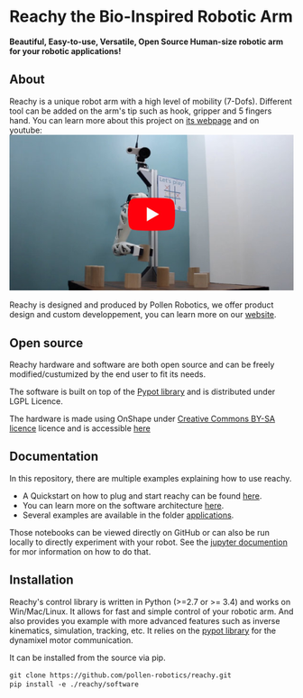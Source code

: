 # Reachy the Bio-Inspired Robotic Arm

**Beautiful, Easy-to-use, Versatile, Open Source Human-size robotic arm for your robotic applications!**

## About
Reachy is a unique robot arm with a high level of mobility (7-Dofs). Different tool can be added on the arm's tip such as hook, gripper and 5 fingers hand.
You can learn more about this project on [its webpage](https://www.pollen-robotics.com/en/our-products/reachy/) and on youtube:
[![Video preview](./doc/img/reachy-youtube.jpg)](https://www.youtube.com/watch?v=wsCYkz-BHyA&list=PLoZg6JOJfhpCa1Sy3cM4FOFkcFUBElqBF&index=2)

Reachy is designed and produced by Pollen Robotics, we offer product design and custom developpement, you can learn more on our [website](https://www.pollen-robotics.com/).

## Open source
Reachy hardware and software are both open source and can be freely modified/custumized by the end user to fit its needs.

The software is built on top of the [Pypot library](https://github.com/poppy-project/pypot) and is distributed under LGPL Licence.

The hardware is made using OnShape under [Creative Commons BY-SA licence](https://creativecommons.org/licenses/by-sa/4.0/) licence and is accessible [here](https://cad.onshape.com/documents/66388ae9c63cef53d76acd77/w/68c2411483d5bc65c7f54234/e/581d46ba9b8ee98de9d636ee)

## Documentation
In this repository, there are multiple examples explaining how to use reachy.

- A Quickstart on how to plug and start reachy can be found [here](./doc/readme.md).
- You can learn more on the software architecture [here](./doc/reachy-software-presentation.ipynb).
- Several examples are available in the folder [applications](./applications/).

Those notebooks can be viewed directly on GitHub or can also be run locally to directly experiment with your robot. See the [jupyter documention](https://jupyter.org) for mor information on how to do that.

## Installation

Reachy's control library is written in Python (>=2.7 or >= 3.4) and works on Win/Mac/Linux. It allows for fast and simple control of your robotic arm. And also provides you example with more advanced features such as inverse kinematics, simulation, tracking, etc. It relies on the [pypot library](https://github.com/poppy-project/pypot) for the dynamixel motor communication.

It can be installed from the source via pip.

```
git clone https://github.com/pollen-robotics/reachy.git
pip install -e ./reachy/software
